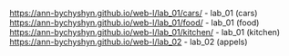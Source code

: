 https://ann-bychyshyn.github.io/web-l/lab_01/cars/ - lab_01 (cars)
https://ann-bychyshyn.github.io/web-l/lab_01/food/ - lab_01 (food)
https://ann-bychyshyn.github.io/web-l/lab_01/kitchen/ - lab_01 (kitchen)
https://ann-bychyshyn.github.io/web-l/lab_02 - lab_02 (appels)

